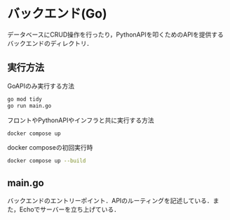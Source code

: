 # バックエンド(Go) 
データベースにCRUD操作を行ったり，PythonAPIを叩くためのAPIを提供するバックエンドのディレクトリ．

## 実行方法
GoAPIのみ実行する方法
```bash
go mod tidy
go run main.go
```
フロントやPythonAPIやインフラと共に実行する方法
```bash
docker compose up
```
docker composeの初回実行時
```bash
docker compose up --build
```

## main.go
バックエンドのエントリーポイント．APIのルーティングを記述している．また，Echoでサーバーを立ち上げている．